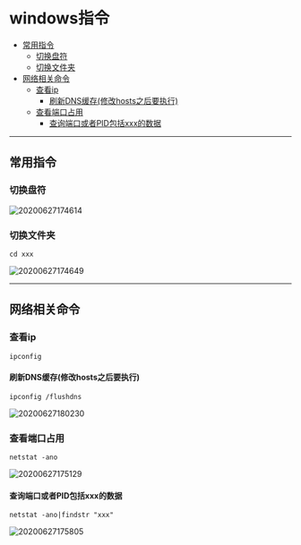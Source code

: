 # windows指令

<!-- TOC -->

- [常用指令](#常用指令)
  - [切换盘符](#切换盘符)
  - [切换文件夹](#切换文件夹)
- [网络相关命令](#网络相关命令)
  - [查看ip](#查看ip)
    - [刷新DNS缓存(修改hosts之后要执行)](#刷新dns缓存修改hosts之后要执行)
  - [查看端口占用](#查看端口占用)
    - [查询端口或者PID包括xxx的数据](#查询端口或者pid包括xxx的数据)

<!-- /TOC -->

---
## 常用指令

### 切换盘符

![20200627174614](https://cdn.jsdelivr.net/gh/leiyu1997/Blogs@master/Resources/pictures/20200627174614.png)

### 切换文件夹

```
cd xxx
```

![20200627174649](https://cdn.jsdelivr.net/gh/leiyu1997/Blogs@master/Resources/pictures/20200627174649.png)

---
## 网络相关命令

###  查看ip

```
ipconfig
```

#### 刷新DNS缓存(修改hosts之后要执行)

```
ipconfig /flushdns
```

![20200627180230](https://cdn.jsdelivr.net/gh/leiyu1997/Blogs@master/Resources/pictures/20200627180230.png)


### 查看端口占用

```
netstat -ano
```

![20200627175129](https://cdn.jsdelivr.net/gh/leiyu1997/Blogs@master/Resources/pictures/20200627175129.png)


#### 查询端口或者PID包括xxx的数据

```
netstat -ano|findstr "xxx"
```

![20200627175805](https://cdn.jsdelivr.net/gh/leiyu1997/Blogs@master/Resources/pictures/20200627175805.png)


